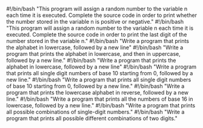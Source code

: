 #!/bin/bash
"This program will assign a random number to the variable n each time it is executed. Complete the source code in order to print whether the number stored in the variable n is positive or negative."
#!/bin/bash
"This program will assign a random number to the variable n each time it is executed. Complete the source code in order to print the last digit of the number stored in the variable n."
#!/bin/bash
"Write a program that prints the alphabet in lowercase, followed by a new line"
#!/bin/bash
"Write a program that prints the alphabet in lowercase, and then in uppercase, followed by a new line."
#!/bin/bash
"Write a program that prints the alphabet in lowercase, followed by a new line"
#!/bin/bash
"Write a program that prints all single digit numbers of base 10 starting from 0, followed by a new line."
#!/bin/bash
"Write a program that prints all single digit numbers of base 10 starting from 0, followed by a new line."
#!/bin/bash
"Write a program that prints the lowercase alphabet in reverse, followed by a new line."
#!/bin/bash
"Write a program that prints all the numbers of base 16 in lowercase, followed by a new line."
#!/bin/bash
"Write a program that prints all possible combinations of single-digit numbers."
#!/bin/bash
"Write a program that prints all possible different combinations of two digits."
